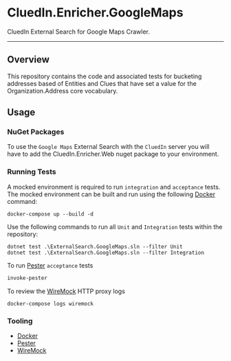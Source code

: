 # CluedIn.Enricher.GoogleMaps

CluedIn External Search for Google Maps Crawler.

------

## Overview

This repository contains the code and associated tests for bucketing addresses based of Entities and Clues that have set a value for the Organization.Address core vocabulary. 

## Usage

### NuGet Packages

To use the `Google Maps` External Search with the `CluedIn` server you will have to add the CluedIn.Enricher.Web nuget package to your environment.

### Running Tests

A mocked environment is required to run `integration` and `acceptance` tests. The mocked environment can be built and run using the following [Docker](https://www.docker.com/) command:

```Shell
docker-compose up --build -d
```

Use the following commands to run all `Unit` and `Integration` tests within the repository:

```Shell
dotnet test .\ExternalSearch.GoogleMaps.sln --filter Unit
dotnet test .\ExternalSearch.GoogleMaps.sln --filter Integration
```

To run [Pester](https://github.com/pester/Pester) `acceptance` tests

```PowerShell
invoke-pester
```

To review the [WireMock](http://wiremock.org/) HTTP proxy logs

```Shell
docker-compose logs wiremock
```

### Tooling

- [Docker](https://www.docker.com/)
- [Pester](https://github.com/pester/Pester)
- [WireMock](http://wiremock.org/)
